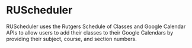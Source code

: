 # RUScheduler
RUScheduler uses the Rutgers Schedule of Classes and Google Calendar APIs to allow users to add their classes to their Google Calendars by providing their subject, course, and section numbers.
